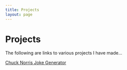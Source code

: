 ```yaml
---
title: Projects
layout: page
---
```

# Projects

The following are links to various projects I have made...

[Chuck Norris Joke Generator](http://tylermaxwell.info/chucknorris/)  

